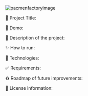 

![pacmenfactoryimage](https://user-images.githubusercontent.com/101289219/170178171-962c6c49-5536-43a8-8ef9-cfffdbd37800.jpg)


📝  Project Title:

👀  Demo:

🎯 Description of the project:

✨ How to run:

🚀 Technologies:

✅ Requirements:

♻️ Roadmap of future improvements: 

🌱 License information:
 
 






 
